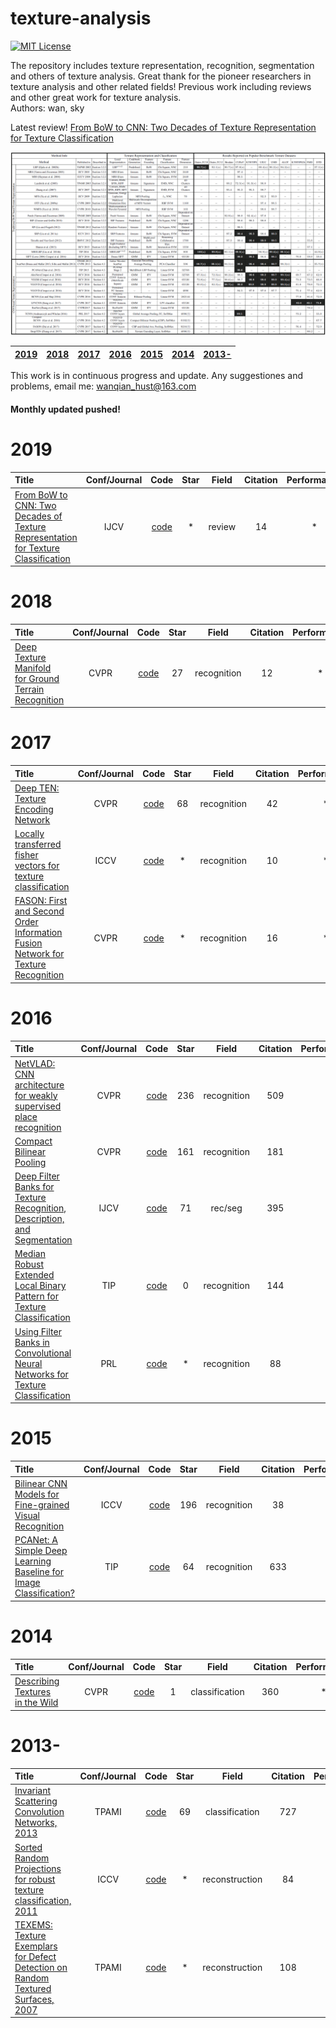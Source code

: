 # texture-analysis

[![MIT License](https://img.shields.io/badge/license-MIT-green.svg)](https://opensource.org/licenses/MIT) 

The repository includes texture representation, recognition, segmentation and others of texture analysis.
Great thank for the pioneer researchers in texture analysis and other related fields! 
Previous work including reviews and other great work for texture analysis.  
Authors: wan, sky

Latest review! [From BoW to CNN: Two Decades of Texture Representation for Texture Classification](https://link.springer.com/content/pdf/10.1007%2Fs11263-018-1125-z.pdf)

![summary](imgs/summary.png)

| [2019](#2019) | [2018](#2018) | [2017](#2017) | [2016](#2016) | [2015](#2015) | [2014](#2014) | [2013-](#2013-) |    
|:--------|:--------:|:--------:|:--------:|:--------|:--------:|:--------:|

This work is in continuous progress and update. Any suggestiones and problems, email me: <wanqian_hust@163.com>   
#### Monthly updated pushed! 

# 2019
| Title | Conf/Journal | Code | Star | Field | Citation | Performance |
|:--------|:--------:|:--------:|:--------:|:--------:|:--------:|:--------:|
| [From BoW to CNN: Two Decades of Texture Representation for Texture Classification](https://link.springer.com/content/pdf/10.1007%2Fs11263-018-1125-z.pdf) | IJCV | [code](*) | * |review | 14 | * |

# 2018
| Title | Conf/Journal | Code | Star | Field | Citation | Performance |
|:--------|:--------:|:--------:|:--------:|:--------:|:--------:|:--------:|
| [Deep Texture Manifold for Ground Terrain Recognition](http://openaccess.thecvf.com/content_cvpr_2018/papers/Xue_Deep_Texture_Manifold_CVPR_2018_paper.pdf) | CVPR | [code](https://github.com/jiaxue1993/Deep-Encoding-Pooling-Network-DEP-) | 27 | recognition | 12 | * |

# 2017
| Title | Conf/Journal | Code | Star | Field | Citation | Performance |
|:--------|:--------:|:--------:|:--------:|:--------:|:--------:|:--------:|
| [Deep TEN: Texture Encoding Network](http://openaccess.thecvf.com/content_cvpr_2017/html/Zhang_Deep_TEN_Texture_CVPR_2017_paper.html) | CVPR | [code](https://github.com/zhanghang1989/Torch-Encoding-Layer) | 68 | recognition | 42 | * |
| [Locally transferred fisher vectors for texture classification](http://openaccess.thecvf.com/content_ICCV_2017/papers/Song_Locally-Transferred_Fisher_Vectors_ICCV_2017_paper.pdf) | ICCV | [code](*) | * | recognition | 10 | * |
| [FASON: First and Second Order Information Fusion Network for Texture Recognition](https://ieeexplore.ieee.org/document/8100129) | CVPR | [code](*) | * | recognition | 16 | * |

# 2016
| Title | Conf/Journal | Code | Star | Field | Citation | Performance |
|:--------|:--------:|:--------:|:--------:|:--------:|:--------:|:--------:|
| [NetVLAD: CNN architecture for weakly supervised place recognition](https://ieeexplore.ieee.org/stamp/stamp.jsp?tp=&arnumber=7780941&tag=1) | CVPR | [code](https://github.com/Relja/netvlad) | 236 | recognition | 509 | * |
| [Compact Bilinear Pooling](https://ieeexplore.ieee.org/document/7780410) | CVPR | [code](https://github.com/gy20073/compact_bilinear_pooling) | 161 | recognition | 181 | * |
| [Deep Filter Banks for Texture Recognition, Description, and Segmentation](https://link.springer.com/article/10.1007/s11263-015-0872-3) | IJCV | [code](https://github.com/mcimpoi/deep-fbanks) | 71 |rec/seg | 395 | * |
| [Median Robust Extended Local Binary Pattern for Texture Classification](https://ieeexplore.ieee.org/document/7393828) | TIP | [code](https://github.com/MIPT-Oulu/LocalBinaryPattern) | 0 | recognition | 144 | * |
| [Using Filter Banks in Convolutional Neural Networks for Texture Classification](https://arxiv.org/pdf/1601.02919.pdf) | PRL | [code](*) | * | recognition | 88 | * |


# 2015
| Title | Conf/Journal | Code | Star | Field | Citation | Performance |
|:--------|:--------:|:--------:|:--------:|:--------:|:--------:|:--------:|
| [Bilinear CNN Models for Fine-grained Visual Recognition](https://link.springer.com/article/10.1007/s11263-015-0872-3) | ICCV | [code](https://github.com/HaoMood/bilinear-cnn) | 196 | recognition | 38 | * |
| [PCANet: A Simple Deep Learning Baseline for Image Classification?](https://ieeexplore.ieee.org/document/7234886) | TIP | [code](https://github.com/Ldpe2G/PCANet) | 64 | recognition | 633 | * |

# 2014
| Title | Conf/Journal | Code | Star | Field | Citation | Performance |
|:--------|:--------:|:--------:|:--------:|:--------:|:--------:|:--------:|
| [Describing Textures in the Wild](https://www.robots.ox.ac.uk/~vgg/publications/2014/Cimpoi14/) | CVPR | [code](https://github.com/lidong04/deep-fbanks-ct/tree/master/desctex) | 1 | classification | 360 | * |

# 2013-
| Title | Conf/Journal | Code | Star | Field | Citation | Performance |
|:--------|:--------:|:--------:|:--------:|:--------:|:--------:|:--------:|
| [Invariant Scattering Convolution Networks, 2013](https://ieeexplore.ieee.org/document/6522407) | TPAMI | [code](https://github.com/scatnet/scatnet) | 69 | classification | 727 | * |
| [Sorted Random Projections for robust texture classification, 2011](https://ieeexplore.ieee.org/document/6126267) | ICCV | [code](*) | * | reconstruction | 84 | * |
| [TEXEMS: Texture Exemplars for Defect Detection on Random Textured Surfaces, 2007](https://ieeexplore.ieee.org/abstract/document/4250469/) | TPAMI | [code](*) | * | reconstruction | 108 | * |

